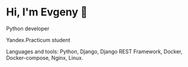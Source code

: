 # Hi, I'm Evgeny 👋 

Python developer

Yandex.Practicum student

Languages and tools: Python, Django, Django REST Framework, Docker, Docker-compose, Nginx, Linux.
